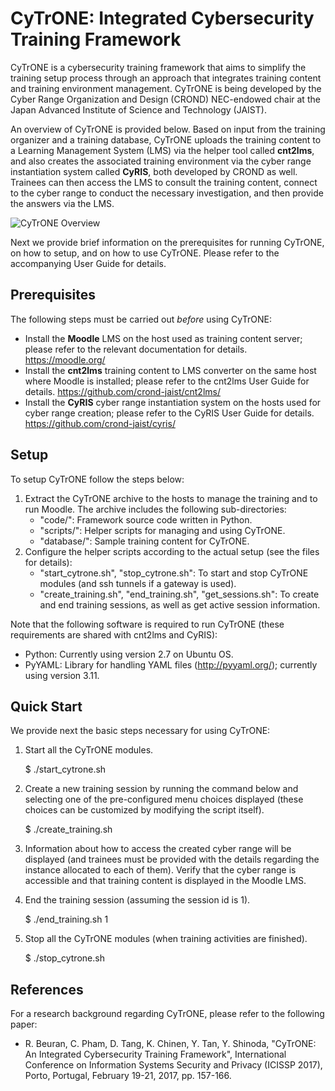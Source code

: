 # CyTrONE: Integrated Cybersecurity Training Framework

CyTrONE is a cybersecurity training framework that aims to simplify
the training setup process through an approach that integrates
training content and training environment management. CyTrONE is being
developed by the Cyber Range Organization and Design (CROND)
NEC-endowed chair at the Japan Advanced Institute of Science and
Technology (JAIST).

An overview of CyTrONE is provided below. Based on input from the
training organizer and a training database, CyTrONE uploads the
training content to a Learning Management System (LMS) via the helper
tool called **cnt2lms**, and also creates the associated training
environment via the cyber range instantiation system called **CyRIS**,
both developed by CROND as well. Trainees can then access the LMS to consult
the training content, connect to the cyber range to conduct the
necessary investigation, and then provide the answers via the LMS.

![CyTrONE Overview](https://github.com/crond-jaist/cytrone/blob/master/cytrone_overview.png)

Next we provide brief information on the prerequisites for running
CyTrONE, on how to setup, and on how to use CyTrONE. Please refer to
the accompanying User Guide for details.


## Prerequisites

The following steps must be carried out _before_ using CyTrONE:
* Install the **Moodle** LMS on the host used as training content server;
  please refer to the relevant documentation for
  details. https://moodle.org/
* Install the **cnt2lms** training content to LMS converter on the same host
  where Moodle is installed; please refer to the cnt2lms User Guide
  for details. https://github.com/crond-jaist/cnt2lms/
* Install the **CyRIS** cyber range instantiation system on the hosts used for
  cyber range creation; please refer to the CyRIS User Guide for
  details. https://github.com/crond-jaist/cyris/


## Setup

To setup CyTrONE follow the steps below:
1. Extract the CyTrONE archive to the hosts to manage the training and
to run Moodle. The archive includes the following sub-directories:
   * "code/": Framework source code written in Python.
   * "scripts/": Helper scripts for managing and using CyTrONE.
   * "database/": Sample training content for CyTrONE.
2. Configure the helper scripts according to the actual setup (see the
files for details):
   * "start_cytrone.sh", "stop_cytrone.sh": To start and stop CyTrONE
     modules (and ssh tunnels if a gateway is used).
   * "create_training.sh", "end_training.sh", "get_sessions.sh": To
     create and end training sessions, as well as get active session
     information.

Note that the following software is required to run CyTrONE
(these requirements are shared with cnt2lms and CyRIS):
* Python: Currently using version 2.7 on Ubuntu OS.
* PyYAML: Library for handling YAML files (http://pyyaml.org/);
  currently using version 3.11.


## Quick Start

We provide next the basic steps necessary for using CyTrONE:

1. Start all the CyTrONE modules.

   $ ./start_cytrone.sh

2. Create a new training session by running the command below and 
selecting one of the pre-configured menu choices displayed (these 
choices can be customized by modifying the script itself).

   $ ./create_training.sh

3. Information about how to access the created cyber range will be 
displayed (and trainees must be provided with the details regarding 
the instance allocated to each of them). Verify that the cyber range 
is accessible and that training content is displayed in the Moodle LMS.

4. End the training session (assuming the session id is 1).

   $ ./end_training.sh 1

5. Stop all the CyTrONE modules (when training activities are
finished).

   $ ./stop_cytrone.sh


## References

For a research background regarding CyTrONE, please refer to the
following paper:
* R. Beuran, C. Pham, D. Tang, K. Chinen, Y. Tan, Y. Shinoda,
"CyTrONE: An Integrated Cybersecurity Training Framework",
International Conference on Information Systems Security and Privacy
(ICISSP 2017), Porto, Portugal, February 19-21, 2017, pp. 157-166.
